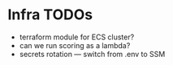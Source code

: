 # Infra TODOs

- terraform module for ECS cluster?
- can we run scoring as a lambda?
- secrets rotation — switch from .env to SSM
